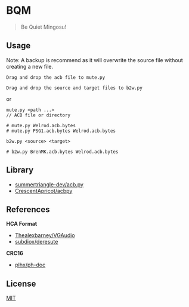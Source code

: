 # BQM
> Be Quiet Mingosu!

## Usage
Note: A backup is recommend as it will overwrite the source file without creating a new file.
```
Drag and drop the acb file to mute.py
```

```
Drag and drop the source and target files to b2w.py
```
or
```
mute.py <path ...>
// ACB file or directory

# mute.py Welrod.acb.bytes
# mute.py PSG1.acb.bytes Welrod.acb.bytes
```

```
b2w.py <source> <target>

# b2w.py BrenMK.acb.bytes Welrod.acb.bytes
```

## Library
* [summertriangle-dev/acb.py](https://github.com/summertriangle-dev/acb.py)
* [CrescentApricot/acbpy](https://github.com/CrescentApricot/acbpy/blob/master/acbpy/handler.py)

## References
**HCA Format**
* [Thealexbarney/VGAudio](https://github.com/Thealexbarney/VGAudio/blob/master/src/VGAudio/Containers/Hca/HcaReader.cs)
* [subdiox/deresute](https://subdiox.github.io/deresute/resource/criware.html#hca-ファイルのフォーマット)

**CRC16**
* [plhx/ph-doc](https://github.com/plhx/ph-doc/blob/master/misc-crc16.rst)

## License
[MIT](https://github.com/KOZ39/BQM/blob/master/LICENSE)